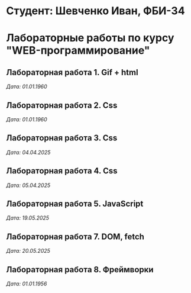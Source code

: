 # Студент: Шевченко Иван, ФБИ-34

# Лабораторные работы по курсу "WEB-программирование"

## Лабораторная работа 1. Gif + html

*Дата: 01.01.1960*

## Лабораторная работа 2. Css

*Дата: 01.01.1960*

## Лабораторная работа 3. Css

*Дата: 04.04.2025*

## Лабораторная работа 4. Css

*Дата: 05.04.2025*

## Лабораторная работа 5. JavaScript

*Дата: 19.05.2025*

## Лабораторная работа 7. DOM, fetch

*Дата: 20.05.2025*

## Лабораторная работа 8. Фреймворки 

*Дата: 01.01.1956* 
